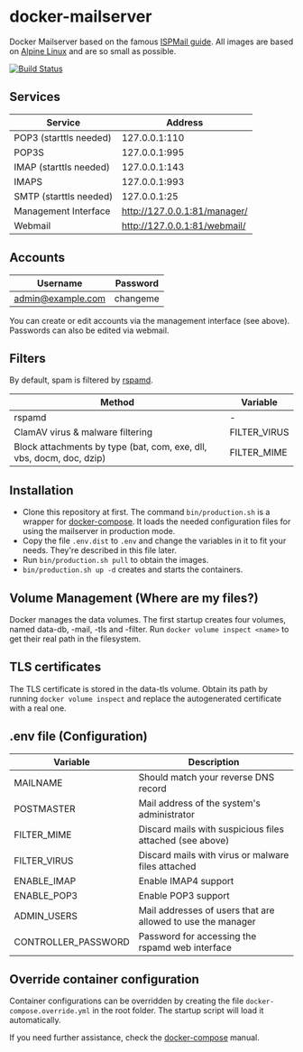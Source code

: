 docker-mailserver
=================

Docker Mailserver based on the famous [ISPMail guide](https://workaround.org/ispmail/).
All images are based on [Alpine Linux](https://alpinelinux.org) and are so small as possible.

[![Build Status](https://travis-ci.org/jeboehm/docker-mailserver.svg?branch=master)](https://travis-ci.org/jeboehm/docker-mailserver)

Services
--------
| Service                | Address                      |
| ---------------------- | ---------------------------- |
| POP3 (starttls needed) | 127.0.0.1:110                |
| POP3S                  | 127.0.0.1:995                |
| IMAP (starttls needed) | 127.0.0.1:143                |
| IMAPS                  | 127.0.0.1:993                |
| SMTP (starttls needed) | 127.0.0.1:25                 |
| Management Interface   | http://127.0.0.1:81/manager/ |
| Webmail                | http://127.0.0.1:81/webmail/ |

Accounts
--------
| Username          | Password |
| ----------------- | -------- |
| admin@example.com | changeme |

You can create or edit accounts via the management interface (see above).
Passwords can also be edited via webmail.

Filters
------------
By default, spam is filtered by [rspamd](https://rspamd.com/).

| Method                                                               | Variable            |
| -------------------------------------------------------------------- | ------------------- |
| rspamd                                                               | -                   |
| ClamAV virus & malware filtering                                     | FILTER_VIRUS        |
| Block attachments by type (bat, com, exe, dll, vbs, docm, doc, dzip) | FILTER_MIME         |

Installation
------------
- Clone this repository at first. The command `bin/production.sh` is a wrapper for [docker-compose](https://docs.docker.com/compose/).
  It loads the needed configuration files for using the mailserver in production mode.
- Copy the file `.env.dist` to `.env` and change the variables in it to fit your needs.
  They're described in this file later.
- Run `bin/production.sh pull` to obtain the images.
- `bin/production.sh up -d` creates and starts the containers.

Volume Management (Where are my files?)
---------------------------------------
Docker manages the data volumes. The first startup creates four volumes, named data-db, -mail, -tls and -filter.
Run `docker volume inspect <name>` to get their real path in the filesystem.

TLS certificates
----------------
The TLS certificate is stored in the data-tls volume. Obtain its path by running `docker volume inspect`
and replace the autogenerated certificate with a real one.

.env file (Configuration)
-------------------------
| Variable            | Description                                                 |
| ------------------- | ----------------------------------------------------------- |
| MAILNAME            | Should match your reverse DNS record                        |
| POSTMASTER          | Mail address of the system's administrator                  |
| FILTER_MIME         | Discard mails with suspicious files attached (see above)    |
| FILTER_VIRUS        | Discard mails with virus or malware files attached          |
| ENABLE_IMAP         | Enable IMAP4 support                                        |
| ENABLE_POP3         | Enable POP3 support                                         |
| ADMIN_USERS         | Mail addresses of users that are allowed to use the manager |
| CONTROLLER_PASSWORD | Password for accessing the rspamd web interface             |

Override container configuration
--------------------------------
Container configurations can be overridden by creating the file `docker-compose.override.yml` in the root folder.
The startup script will load it automatically.

If you need further assistance, check the [docker-compose](https://docs.docker.com/compose/) manual.
